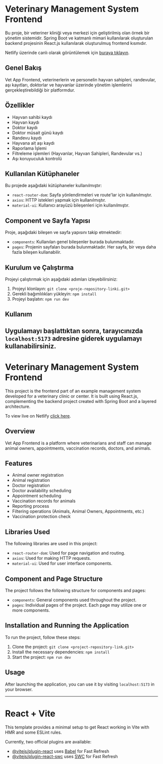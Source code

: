 # Veterinary Management System Frontend

Bu proje, bir veteriner kliniği veya merkezi için geliştirilmiş olan örnek bir yönetim sistemidir. Spring Boot ve katmanlı mimari kullanılarak oluşturulan backend projesinin React.js kullanılarak oluşturulmuş frontend kısmıdır.

Netlify üzerinde canlı olarak görüntülemek için [buraya tıklayın](https://vetsystem.netlify.app).

## Genel Bakış

Vet App Frontend, veterinerlerin ve personelin hayvan sahipleri, randevular, aşı kayıtları, doktorlar ve hayvanlar üzerinde yönetim işlemlerini gerçekleştirebildiği bir platformdur.

## Özellikler

- Hayvan sahibi kaydı
- Hayvan kaydı
- Doktor kaydı
- Doktor müsait günü kaydı
- Randevu kaydı
- Hayvana ait aşı kaydı
- Raporlama İşlemi
- Filtreleme işlemleri (Hayvanlar, Hayvan Sahipleri, Randevular vs.)
- Aşı koruyuculuk kontrolü

## Kullanılan Kütüphaneler

Bu projede aşağıdaki kütüphaneler kullanılmıştır:

- `react-router-dom`: Sayfa yönlendirmeleri ve route'lar için kullanılmıştır.
- `axios`: HTTP istekleri yapmak için kullanılmıştır.
- `material-ui`: Kullanıcı arayüzü bileşenleri için kullanılmıştır.

## Component ve Sayfa Yapısı

Proje, aşağıdaki bileşen ve sayfa yapısını takip etmektedir:

- `components`: Kullanılan genel bileşenler burada bulunmaktadır.
- `pages`: Projenin sayfaları burada bulunmaktadır. Her sayfa, bir veya daha fazla bileşen kullanabilir.

## Kurulum ve Çalıştırma

Projeyi çalıştırmak için aşağıdaki adımları izleyebilirsiniz:

1. Projeyi klonlayın: `git clone <proje-repository-linki.git>`
2. Gerekli bağımlılıkları yükleyin: `npm install`
3. Projeyi başlatın: `npm run dev`

## Kullanım

Uygulamayı başlattıktan sonra, tarayıcınızda `localhost:5173` adresine giderek uygulamayı kullanabilirsiniz.
----------------------
# Veterinary Management System Frontend

This project is the frontend part of an example management system developed for a veterinary clinic or center. It is built using React.js, complementing the backend project created with Spring Boot and a layered architecture.

To view live on Netlify [click here](https://vetsystem.netlify.app).

## Overview

Vet App Frontend is a platform where veterinarians and staff can manage animal owners, appointments, vaccination records, doctors, and animals.

## Features

- Animal owner registration
- Animal registration
- Doctor registration
- Doctor availability scheduling
- Appointment scheduling
- Vaccination records for animals
- Reporting process
- Filtering operations (Animals, Animal Owners, Appointments, etc.)
- Vaccination protection check

## Libraries Used

The following libraries are used in this project:

- `react-router-dom`: Used for page navigation and routing.
- `axios`: Used for making HTTP requests.
- `material-ui`: Used for user interface components.

## Component and Page Structure

The project follows the following structure for components and pages:

- `components`: General components used throughout the project.
- `pages`: Individual pages of the project. Each page may utilize one or more components.

## Installation and Running the Application

To run the project, follow these steps:

1. Clone the project: `git clone <project-repository-link.git>`
2. Install the necessary dependencies: `npm install`
3. Start the project: `npm run dev`

## Usage

After launching the application, you can use it by visiting `localhost:5173` in your browser.

--------------------------
# React + Vite

This template provides a minimal setup to get React working in Vite with HMR and some ESLint rules.

Currently, two official plugins are available:

- [@vitejs/plugin-react](https://github.com/vitejs/vite-plugin-react/blob/main/packages/plugin-react/README.md) uses [Babel](https://babeljs.io/) for Fast Refresh
- [@vitejs/plugin-react-swc](https://github.com/vitejs/vite-plugin-react-swc) uses [SWC](https://swc.rs/) for Fast Refresh

